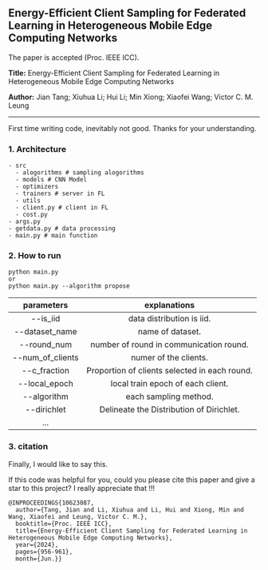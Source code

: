 ## Energy-Efficient Client Sampling for Federated Learning in Heterogeneous Mobile Edge Computing Networks

The paper is accepted (Proc. IEEE ICC).

**Title:** Energy-Efficient Client Sampling for Federated Learning in Heterogeneous Mobile Edge Computing Networks

**Author:**  Jian Tang; Xiuhua Li; Hui Li; Min Xiong; Xiaofei Wang; Victor C. M. Leung

---

First time writing code, inevitably not good. Thanks for your understanding.

### 1. Architecture

```
- src
  - alogorithms # sampling alogorithms
  - models # CNN Model
  - optimizers 
  - trainers # server in FL
  - utils
  - client.py # client in FL
  - cost.py
- args.py
- getdata.py # data processing
- main.py # main function
```



### 2. How to run

```
python main.py 
or
python main.py --algorithm propose
```

|    parameters    |                 explanations                  |
| :--------------: | :-------------------------------------------: |
|     --is_iid     |           data distribution is iid.           |
|  --dataset_name  |               name of dataset.                |
|   --round_num    |    number of round in communication round.    |
| --num_of_clients |             numer of the clients.             |
|   --c_fraction   | Proportion of clients selected in each round. |
|  --local_epoch   |       local train epoch of each client.       |
|   --algorithm    |             each sampling method.             |
|   --dirichlet    |   Delineate the Distribution of Dirichlet.    |
|       ...        |                                               |

### 3. citation

Finally, I would like to say this.

If this code was helpful for you, could you please cite this paper and give a star to this project?
I really appreciate that !!!

```
@INPROCEEDINGS{10623087,
  author={Tang, Jian and Li, Xiuhua and Li, Hui and Xiong, Min and Wang, Xiaofei and Leung, Victor C. M.},
  booktitle={Proc. IEEE ICC}, 
  title={Energy-Efficient Client Sampling for Federated Learning in Heterogeneous Mobile Edge Computing Networks}, 
  year={2024},
  pages={956-961},
  month={Jun.}}
```